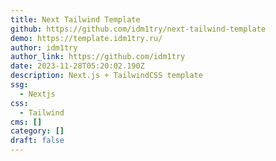 ```yaml
---
title: Next Tailwind Template
github: https://github.com/idm1try/next-tailwind-template
demo: https://template.idm1try.ru/
author: idm1try
author_link: https://github.com/idm1try
date: 2023-11-28T05:20:02.190Z
description: Next.js + TailwindCSS template
ssg:
  - Nextjs
css:
  - Tailwind
cms: []
category: []
draft: false
---
```


